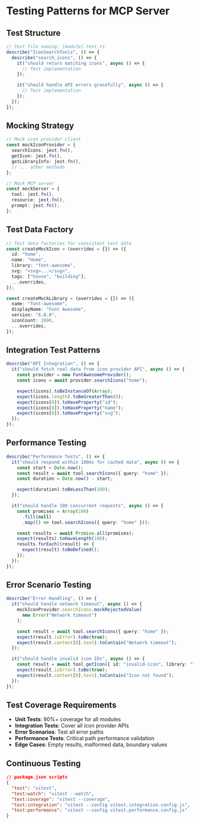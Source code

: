 # Testing Patterns for MCP Server

## Test Structure

```typescript
// Test file naming: [module].test.ts
describe("IconSearchTools", () => {
  describe("search_icons", () => {
    it("should return matching icons", async () => {
      // Test implementation
    });

    it("should handle API errors gracefully", async () => {
      // Test implementation
    });
  });
});
```

## Mocking Strategy

```typescript
// Mock icon provider client
const mockIconProvider = {
  searchIcons: jest.fn(),
  getIcon: jest.fn(),
  getLibraryInfo: jest.fn(),
  // ... other methods
};

// Mock MCP server
const mockServer = {
  tool: jest.fn(),
  resource: jest.fn(),
  prompt: jest.fn(),
};
```

## Test Data Factory

```typescript
// Test data factories for consistent test data
const createMockIcon = (overrides = {}) => ({
  id: "home",
  name: "Home",
  library: "font-awesome",
  svg: "<svg>...</svg>",
  tags: ["house", "building"],
  ...overrides,
});

const createMockLibrary = (overrides = {}) => ({
  name: "font-awesome",
  displayName: "Font Awesome",
  version: "6.0.0",
  iconCount: 2000,
  ...overrides,
});
```

## Integration Test Patterns

```typescript
describe("API Integration", () => {
  it("should fetch real data from icon provider API", async () => {
    const provider = new FontAwesomeProvider();
    const icons = await provider.searchIcons("home");

    expect(icons).toBeInstanceOf(Array);
    expect(icons.length).toBeGreaterThan(0);
    expect(icons[0]).toHaveProperty("id");
    expect(icons[0]).toHaveProperty("name");
    expect(icons[0]).toHaveProperty("svg");
  });
});
```

## Performance Testing

```typescript
describe("Performance Tests", () => {
  it("should respond within 100ms for cached data", async () => {
    const start = Date.now();
    const result = await tool.searchIcons({ query: "home" });
    const duration = Date.now() - start;

    expect(duration).toBeLessThan(100);
  });

  it("should handle 100 concurrent requests", async () => {
    const promises = Array(100)
      .fill(null)
      .map(() => tool.searchIcons({ query: "home" }));

    const results = await Promise.all(promises);
    expect(results).toHaveLength(100);
    results.forEach((result) => {
      expect(result).toBeDefined();
    });
  });
});
```

## Error Scenario Testing

```typescript
describe("Error Handling", () => {
  it("should handle network timeout", async () => {
    mockIconProvider.searchIcons.mockRejectedValue(
      new Error("Network timeout")
    );

    const result = await tool.searchIcons({ query: "home" });
    expect(result.isError).toBe(true);
    expect(result.content[0].text).toContain("Network timeout");
  });

  it("should handle invalid icon IDs", async () => {
    const result = await tool.getIcon({ id: "invalid-icon", library: "font-awesome" });
    expect(result.isError).toBe(true);
    expect(result.content[0].text).toContain("Icon not found");
  });
});
```

## Test Coverage Requirements

- **Unit Tests**: 90%+ coverage for all modules
- **Integration Tests**: Cover all icon provider APIs
- **Error Scenarios**: Test all error paths
- **Performance Tests**: Critical path performance validation
- **Edge Cases**: Empty results, malformed data, boundary values

## Continuous Testing

```json
// package.json scripts
{
  "test": "vitest",
  "test:watch": "vitest --watch",
  "test:coverage": "vitest --coverage",
  "test:integration": "vitest --config vitest.integration.config.js",
  "test:performance": "vitest --config vitest.performance.config.js"
}
